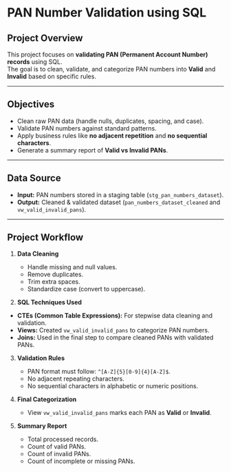 # PAN Number Validation using SQL  

## Project Overview  
This project focuses on **validating PAN (Permanent Account Number) records** using SQL.  
The goal is to clean, validate, and categorize PAN numbers into **Valid** and **Invalid** based on specific rules.  

---

##  Objectives  
- Clean raw PAN data (handle nulls, duplicates, spacing, and case).  
- Validate PAN numbers against standard patterns.  
- Apply business rules like **no adjacent repetition** and **no sequential characters**.  
- Generate a summary report of **Valid vs Invalid PANs**.  

---

##  Data Source  
- **Input:** PAN numbers stored in a staging table (`stg_pan_numbers_dataset`).  
- **Output:** Cleaned & validated dataset (`pan_numbers_dataset_cleaned` and `vw_valid_invalid_pans`).  

---

##  Project Workflow  
1. **Data Cleaning**  
   - Handle missing and null values.  
   - Remove duplicates.  
   - Trim extra spaces.  
   - Standardize case (convert to uppercase).  

2. **SQL Techniques Used** 
- **CTEs (Common Table Expressions):** For stepwise data cleaning and validation.  
- **Views:** Created `vw_valid_invalid_pans` to categorize PAN numbers.  
- **Joins:** Used in the final step to compare cleaned PANs with validated PANs. 

3. **Validation Rules**  
   - PAN format must follow: `^[A-Z]{5}[0-9]{4}[A-Z]$`.  
   - No adjacent repeating characters.  
   - No sequential characters in alphabetic or numeric positions.  

4. **Final Categorization**  
   - View `vw_valid_invalid_pans` marks each PAN as **Valid** or **Invalid**.  

5. **Summary Report**  
   - Total processed records.  
   - Count of valid PANs.  
   - Count of invalid PANs.  
   - Count of incomplete or missing PANs.  
